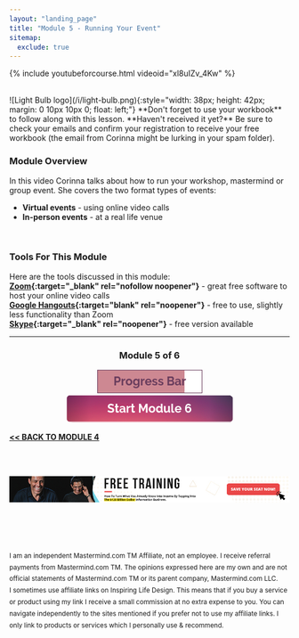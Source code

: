 ```yaml
---
layout: "landing_page"
title: "Module 5 - Running Your Event"
sitemap:
  exclude: true  
---
```

 <div class="separator-2"></div>
 
{% include youtubeforcourse.html videoid="xl8uIZv_4Kw" %}

<br>
![Light Bulb logo](/i/light-bulb.png){:style="width: 38px; height: 42px; margin: 0 10px 10px 0; float: left;"}
**Don't forget to use your workbook** to follow along with this lesson. **Haven't received it yet?** Be sure to check your emails and confirm your registration to receive your free workbook (the email from Corinna might be lurking in your spam folder).

### Module Overview
In this video Corinna talks about how to run your workshop, mastermind or group event. She covers the two format types of events:

- **Virtual events** - using online video calls
- **In-person events** - at a real life venue
<br>

### Tools For This Module
Here are the tools discussed in this module:<br>
**[Zoom](http://bit.ly/zoomaccount){:target="_blank" rel="nofollow noopener"}** - great free software to host your online video calls<br>
**[Google Hangouts](https://hangouts.google.com/){:target="blank" rel="noopener"}** - free to use, slightly less functionality than Zoom<br>
**[Skype](https://www.skype.com/en/){:target="_blank" rel="noopener"}** - free version available

***

<center>
<h3>Module 5 of 6</h3>
<img src="/i/ff/mastermindcourse/progressbar5.png" alt="Progress bar 85% complete">
<br>
<a href="/ff/masterminds/c19/modules/module-6">
  <img src="/ff/masterminds/c19/buttons/module_6.png" alt="Make money with Masterminds Module 6 button">
  </a>
  </center>
  
**[<< BACK TO MODULE 4](/ff/masterminds/c19/modules/module-4)**

<br><br>
<center>
<a href="https://deanandtonylive.com/reservation?source=ILDmmcoursebanner&a=1899" target="blank" rel="nofollow noopener"><img src="/i/ads/kbb/970x90.jpg" /></a>
</center>

<br><br><br>

<sub>I am an independent Mastermind.com TM Affiliate, not an employee. I receive referral payments from Mastermind.com TM. The opinions expressed here are my own and are not official statements of Mastermind.com TM or its parent company, Mastermind.com LLC.<br>
I sometimes use affiliate links on Inspiring Life Design. This means that if you buy a service or product using my link I receive a small commission at no extra expense to you. You can navigate independently to the sites mentioned if you prefer not to use my affiliate links. I only link to products or services which I personally use & recommend.</sub>